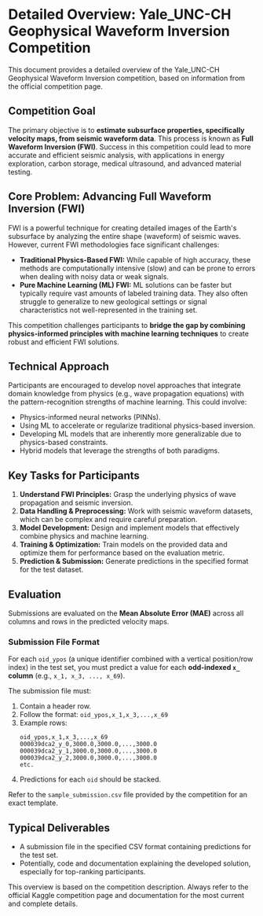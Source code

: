 # Detailed Overview: Yale_UNC-CH Geophysical Waveform Inversion Competition

This document provides a detailed overview of the Yale_UNC-CH Geophysical Waveform Inversion competition, based on information from the official competition page.

## Competition Goal

The primary objective is to **estimate subsurface properties, specifically velocity maps, from seismic waveform data**. This process is known as **Full Waveform Inversion (FWI)**. Success in this competition could lead to more accurate and efficient seismic analysis, with applications in energy exploration, carbon storage, medical ultrasound, and advanced material testing.

## Core Problem: Advancing Full Waveform Inversion (FWI)

FWI is a powerful technique for creating detailed images of the Earth's subsurface by analyzing the entire shape (waveform) of seismic waves. However, current FWI methodologies face significant challenges:

*   **Traditional Physics-Based FWI:** While capable of high accuracy, these methods are computationally intensive (slow) and can be prone to errors when dealing with noisy data or weak signals.
*   **Pure Machine Learning (ML) FWI:** ML solutions can be faster but typically require vast amounts of labeled training data. They also often struggle to generalize to new geological settings or signal characteristics not well-represented in the training set.

This competition challenges participants to **bridge the gap by combining physics-informed principles with machine learning techniques** to create robust and efficient FWI solutions.

## Technical Approach

Participants are encouraged to develop novel approaches that integrate domain knowledge from physics (e.g., wave propagation equations) with the pattern-recognition strengths of machine learning. This could involve:
*   Physics-informed neural networks (PINNs).
*   Using ML to accelerate or regularize traditional physics-based inversion.
*   Developing ML models that are inherently more generalizable due to physics-based constraints.
*   Hybrid models that leverage the strengths of both paradigms.

## Key Tasks for Participants

1.  **Understand FWI Principles:** Grasp the underlying physics of wave propagation and seismic inversion.
2.  **Data Handling & Preprocessing:** Work with seismic waveform datasets, which can be complex and require careful preparation.
3.  **Model Development:** Design and implement models that effectively combine physics and machine learning.
4.  **Training & Optimization:** Train models on the provided data and optimize them for performance based on the evaluation metric.
5.  **Prediction & Submission:** Generate predictions in the specified format for the test dataset.

## Evaluation

Submissions are evaluated on the **Mean Absolute Error (MAE)** across all columns and rows in the predicted velocity maps.

### Submission File Format

For each `oid_ypos` (a unique identifier combined with a vertical position/row index) in the test set, you must predict a value for each **odd-indexed `x_` column** (e.g., `x_1, x_3, ..., x_69`).

The submission file must:
1.  Contain a header row.
2.  Follow the format: `oid_ypos,x_1,x_3,...,x_69`
3.  Example rows:
    ```
    oid_ypos,x_1,x_3,...,x_69
    000039dca2_y_0,3000.0,3000.0,...,3000.0
    000039dca2_y_1,3000.0,3000.0,...,3000.0
    000039dca2_y_2,3000.0,3000.0,...,3000.0
    etc.
    ```
4.  Predictions for each `oid` should be stacked.

Refer to the `sample_submission.csv` file provided by the competition for an exact template.

## Typical Deliverables

*   A submission file in the specified CSV format containing predictions for the test set.
*   Potentially, code and documentation explaining the developed solution, especially for top-ranking participants.

This overview is based on the competition description. Always refer to the official Kaggle competition page and documentation for the most current and complete details. 